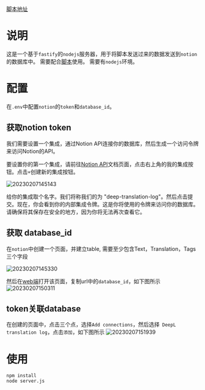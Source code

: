 <!--
 * @Description: 
 * @Version: 2.0
 * @Author: Zhiqing Zhong
 * @Date: 2023-02-07 13:23:53
 * @LastEditors: Zhiqing Zhong
 * @LastEditTime: 2023-02-07 15:19:33
-->

[脚本地址](https://greasyfork.org/zh-CN/scripts/459564-deepl%E7%BF%BB%E8%AF%91%E8%AE%B0%E5%BD%95%E5%90%8C%E6%AD%A5%E8%87%B3notion)


# 说明

这是一个基于`fastify`的`nodejs`服务器，用于将脚本发送过来的数据发送到`notion`的数据库中。
需要配合[脚本](https://greasyfork.org/zh-CN/scripts/459564-deepl%E7%BF%BB%E8%AF%91%E8%AE%B0%E5%BD%95%E5%90%8C%E6%AD%A5%E8%87%B3notion)使用。
需要有`nodejs`环境。

# 配置
在`.env`中配置`notion`的`token`和`database_id`。
## 获取notion token
我们需要设置一个集成，通过Notion API连接你的数据库，然后生成一个访问令牌来访问Notion的API。

要设置你的第一个集成，请前往[Notion API](https://www.notion.so/my-integrations)文档页面，点击右上角的我的集成按钮。点击`+`创建新的集成按钮。

![20230207145143](http://cdn.ziuch.cn/vs/20230207145143.png)

给你的集成取个名字。我们将称我们的为 "deep-translation-log"。然后点击提交。现在，你会看到你的内部集成令牌。这是你将使用的令牌来访问你的数据库。请确保将其保存在安全的地方，因为你将无法再次查看它。

## 获取 database_id
在`notion`中创建一个页面，并建立table, 需要至少包含Text，Translation，Tags三个字段

![20230207145330](http://cdn.ziuch.cn/vs/20230207145330.png)

然后在[web端](https://www.notion.so/)打开该页面，复制url中的`database_id`，如下图所示
![20230207150311](http://cdn.ziuch.cn/vs/20230207150311.png)

## token关联database
在创建的页面中，点击三个点，选择`Add connections`，然后选择` DeepL translation log`，点击`添加`，如下图所示
![20230207151939](http://cdn.ziuch.cn/vs/20230207151939.png)

# 使用
```shell
npm install
node server.js
```